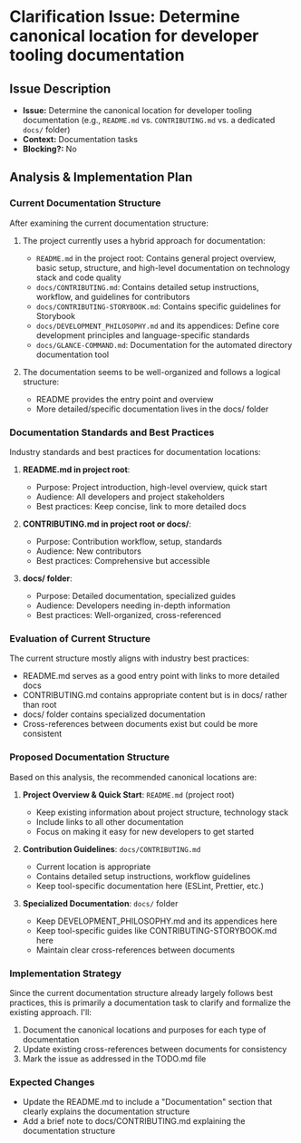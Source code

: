 # Clarification Issue: Determine canonical location for developer tooling documentation

## Issue Description
- **Issue:** Determine the canonical location for developer tooling documentation (e.g., `README.md` vs. `CONTRIBUTING.md` vs. a dedicated `docs/` folder)
- **Context:** Documentation tasks
- **Blocking?:** No

## Analysis & Implementation Plan

### Current Documentation Structure
After examining the current documentation structure:

1. The project currently uses a hybrid approach for documentation:
   - `README.md` in the project root: Contains general project overview, basic setup, structure, and high-level documentation on technology stack and code quality
   - `docs/CONTRIBUTING.md`: Contains detailed setup instructions, workflow, and guidelines for contributors
   - `docs/CONTRIBUTING-STORYBOOK.md`: Contains specific guidelines for Storybook
   - `docs/DEVELOPMENT_PHILOSOPHY.md` and its appendices: Define core development principles and language-specific standards
   - `docs/GLANCE-COMMAND.md`: Documentation for the automated directory documentation tool

2. The documentation seems to be well-organized and follows a logical structure:
   - README provides the entry point and overview
   - More detailed/specific documentation lives in the docs/ folder

### Documentation Standards and Best Practices
Industry standards and best practices for documentation locations:

1. **README.md in project root**:
   - Purpose: Project introduction, high-level overview, quick start
   - Audience: All developers and project stakeholders
   - Best practices: Keep concise, link to more detailed docs

2. **CONTRIBUTING.md in project root or docs/**:
   - Purpose: Contribution workflow, setup, standards
   - Audience: New contributors
   - Best practices: Comprehensive but accessible

3. **docs/ folder**:
   - Purpose: Detailed documentation, specialized guides
   - Audience: Developers needing in-depth information
   - Best practices: Well-organized, cross-referenced

### Evaluation of Current Structure
The current structure mostly aligns with industry best practices:

- README.md serves as a good entry point with links to more detailed docs
- CONTRIBUTING.md contains appropriate content but is in docs/ rather than root
- docs/ folder contains specialized documentation
- Cross-references between documents exist but could be more consistent

### Proposed Documentation Structure
Based on this analysis, the recommended canonical locations are:

1. **Project Overview & Quick Start**: `README.md` (project root)
   - Keep existing information about project structure, technology stack
   - Include links to all other documentation
   - Focus on making it easy for new developers to get started

2. **Contribution Guidelines**: `docs/CONTRIBUTING.md`
   - Current location is appropriate
   - Contains detailed setup instructions, workflow guidelines
   - Keep tool-specific documentation here (ESLint, Prettier, etc.)

3. **Specialized Documentation**: `docs/` folder
   - Keep DEVELOPMENT_PHILOSOPHY.md and its appendices here
   - Keep tool-specific guides like CONTRIBUTING-STORYBOOK.md here
   - Maintain clear cross-references between documents

### Implementation Strategy
Since the current documentation structure already largely follows best practices, this is primarily a documentation task to clarify and formalize the existing approach. I'll:

1. Document the canonical locations and purposes for each type of documentation
2. Update existing cross-references between documents for consistency
3. Mark the issue as addressed in the TODO.md file

### Expected Changes
- Update the README.md to include a "Documentation" section that clearly explains the documentation structure
- Add a brief note to docs/CONTRIBUTING.md explaining the documentation structure